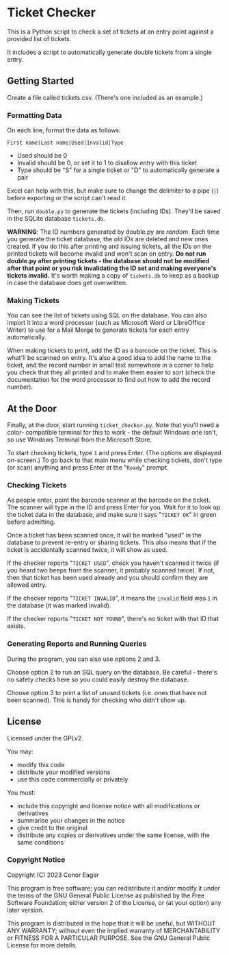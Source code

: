 # Ticket Checker

This is a Python script to check a set of tickets at an entry point
against a provided list of tickets.

It includes a script to automatically generate double tickets from a single entry.

## Getting Started

Create a file called tickets.csv. (There's one included as an example.)

### Formatting Data

On each line, format the data as follows:
```
First name|Last name|Used|Invalid|Type
```
- Used should be 0
- Invalid should be 0, or set it to 1 to disallow entry with this ticket
- Type should be "S" for a single ticket or "D" to automatically generate a pair

Excel can help with this, but make sure to change the delimiter to a pipe (`|`) before
exporting or the script can't read it.

Then, run `double.py` to generate the tickets (including IDs). They'll be saved in the
SQLite database `tickets.db`.

**WARNING**: The ID numbers generated by double.py are *random*. Each time you
generate the ticket database, the old IDs are deleted and new ones created.
If you do this after printing and issuing tickets, all the IDs on the printed tickets
will become invalid and won't scan on entry. **Do not run double.py after printing tickets -
the database should not be modified after that point or you risk invalidating the ID set and
making everyone's tickets invalid.** It's worth making a copy of `tickets.db` to keep as a
backup in case the database does get overwritten.

### Making Tickets

You can see the list of tickets using SQL on the database. You can also import it into
a word processor (such as Microsoft Word or LibreOffice Writer) to use for a Mail Merge
to generate tickets for each entry automatically.

When making tickets to print, add the ID as a barcode on the ticket. This is what'll be
scanned on entry. It's also a good idea to add the name to the ticket, and the record
number in small text somewhere in a corner to help you check that they all printed and to
make them easier to sort (check the documentation for the word processor to find out how
to add the record number).

## At the Door

Finally, at the door, start running `ticket_checker.py`. Note that you'll need a color-
compatible terminal for this to work - the default Windows one isn't, so use Windows Terminal
from the Microsoft Store.

To start checking tickets, type `1` and press Enter. (The options are displayed on-screen.) To
go back to that main menu while checking tickets, don't type (or scan) anything and press Enter at the
"`Ready`" prompt.

### Checking Tickets

As people enter, point the barcode scanner at the barcode on the ticket. The scanner will type
in the ID and press Enter for you. Wait for it to look up the ticket data in the database,
and make sure it says "`TICKET OK`" in green before admitting.

Once a ticket has been scanned once, it will be marked "used" in the database to prevent re-entry
or sharing tickets. This also means that if the ticket is accidentally scanned twice, it will
show as used.

If the checker reports "`TICKET USED`", check you haven't scanned it twice (if you heard two beeps from
the scanner, it probably scanned twice). If not, then that ticket has been used already and you should
confirm they are allowed entry.

If the checker reports "`TICKET INVALID`", it means the `invalid` field was `1` in the database (it was
marked invalid).

If the checker reports "`TICKET NOT FOUND`", there's no ticket with that ID that exists.

### Generating Reports and Running Queries

During the program, you can also use options 2 and 3.

Choose option 2 to run an SQL query on the database. Be careful - there's no safety checks here
so you could easily destroy the database.

Choose option 3 to print a list of unused tickets (i.e. ones that have not been scanned). This is
handy for checking who didn't show up.

## License

Licensed under the GPLv2.

You may:
- modify this code
- distribute your modified versions
- use this code commercially or privately

You must:
- include this copyright and license notice with all modifications or derivatives
- summarise your changes in the notice
- give credit to the original
- distribute any copies or derivatives under the same license, with the same conditions

### Copyright Notice

Copyright (C) 2023 Conor Eager

This program is free software; you can redistribute it and/or modify
it under the terms of the GNU General Public License as published by
the Free Software Foundation; either version 2 of the License, or
(at your option) any later version.

This program is distributed in the hope that it will be useful,
but WITHOUT ANY WARRANTY; without even the implied warranty of
MERCHANTABILITY or FITNESS FOR A PARTICULAR PURPOSE.  See the
GNU General Public License for more details.
